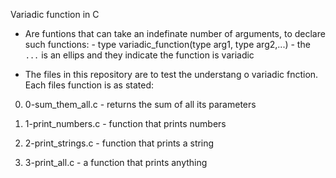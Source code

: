 Variadic function in C
- Are funtions that can take an indefinate number of arguments, to declare such functions:
      - type variadic_function(type arg1, type arg2,...)
      - the `...` is an ellips and they indicate the function is variadic

- The files in this repository are to test the understang o variadic fnction. Each files function is as stated:

0. 0-sum_them_all.c - returns the sum of all its parameters

1. 1-print_numbers.c - function that prints numbers

2. 2-print_strings.c - function that prints a string

3. 3-print_all.c - a function that prints anything